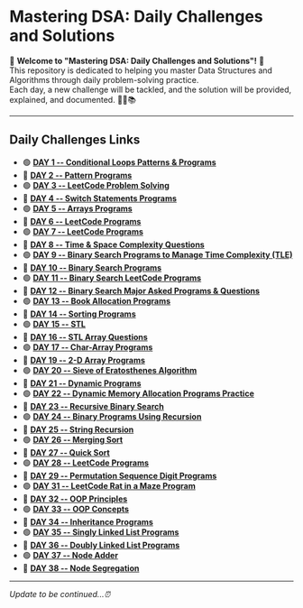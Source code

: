 # Mastering DSA: Daily Challenges and Solutions

🎉 **Welcome to "Mastering DSA: Daily Challenges and Solutions"!** 🎉  
This repository is dedicated to helping you master Data Structures and Algorithms through daily problem-solving practice.  
Each day, a new challenge will be tackled, and the solution will be provided, explained, and documented. 🚀💡📚

---

## Daily Challenges Links

- 🟢 **[DAY 1 -- Conditional Loops Patterns & Programs](https://github.com/Rjesh2006/MasteringDSA--Daily_Challenges_and_Solutions/tree/main/day1)**
- 🔵 **[DAY 2 -- Pattern Programs](https://github.com/Rjesh2006/MasteringDSA--Daily_Challenges_and_Solutions/tree/main/day2)**
- 🟢 **[DAY 3 -- LeetCode Problem Solving](https://github.com/Rjesh2006/MasteringDSA--Daily_Challenges_and_Solutions/tree/main/day3)**
- 🔵 **[DAY 4 -- Switch Statements Programs](https://github.com/Rjesh2006/MasteringDSA--Daily_Challenges_and_Solutions/tree/main/day7)**
- 🟢 **[DAY 5 -- Arrays Programs](https://github.com/Rjesh2006/MasteringDSA--Daily_Challenges_and_Solutions/tree/main/day8)**
- 🔵 **[DAY 6 -- LeetCode Programs](https://github.com/Rjesh2006/MasteringDSA--Daily_Challenges_and_Solutions/tree/main/day6)**
- 🟢 **[DAY 7 -- LeetCode Programs](https://github.com/Rjesh2006/MasteringDSA--Daily_Challenges_and_Solutions/tree/main/day8)**
- 🔵 **[DAY 8 -- Time & Space Complexity Questions](https://github.com/Rjesh2006/MasteringDSA--Daily_Challenges_and_Solutions/tree/main/day9)**
- 🟢 **[DAY 9 -- Binary Search Programs to Manage Time Complexity (TLE)](https://github.com/Rjesh2006/MasteringDSADaily_Challenges_and_Solutions/tree/main/day10)**
- 🔵 **[DAY 10 -- Binary Search Programs](https://github.com/Rjesh2006/MasteringDSA--Daily_Challenges_and_Solutions/tree/main/day11)**
- 🟢 **[DAY 11 -- Binary Search LeetCode Programs](https://github.com/Rjesh2006/MasteringDSA--Daily_Challenges_and_Solutions/tree/main/day11)**
- 🔵 **[DAY 12 -- Binary Search Major Asked Programs & Questions](https://github.com/Rjesh2006/MasteringDSA--Daily_Challenges_and_Solutions/tree/main/day12)**
- 🟢 **[DAY 13 -- Book Allocation Programs](https://github.com/Rjesh2006/MasteringDSA--Daily_Challenges_and_Solutions/tree/main/day13)**
- 🔵 **[DAY 14 -- Sorting Programs](https://github.com/Rjesh2006/MasteringDSA--Daily_Challenges_and_Solutions/tree/main/day14)**
- 🟢 **[DAY 15 -- STL](https://github.com/Rjesh2006/MasteringDSA--Daily_Challenges_and_Solutions/tree/main/day15)**
- 🔵 **[DAY 16 -- STL Array Questions](https://github.com/Rjesh2006/MasteringDSA--Daily_Challenges_and_Solutions/tree/main/day16)**
- 🟢 **[DAY 17 -- Char-Array Programs](https://github.com/Rjesh2006/MasteringDSA--Daily_Challenges_and_Solutions/tree/main/day17)**
- 🔵 **[DAY 19 -- 2-D Array Programs](https://github.com/Rjesh2006/MasteringDSA--Daily_Challenges_and_Solutions/tree/main/day19)**
- 🟢 **[DAY 20 -- Sieve of Eratosthenes Algorithm](https://github.com/Rjesh2006/MasteringDSA--Daily_Challenges_and_Solutions/tree/main/day20)**
- 🔵 **[DAY 21 -- Dynamic Programs](https://github.com/Rjesh2006/MasteringDSA--Daily_Challenges_and_Solutions/tree/main/day22)**
- 🟢 **[DAY 22 -- Dynamic Memory Allocation Programs Practice](https://github.com/Rjesh2006/MasteringDSA--Daily_Challenges_and_Solutions/tree/main/day24datesecosep)**
- 🔵 **[DAY 23 -- Recursive Binary Search](https://github.com/Rjesh2006/MasteringDSA--Daily_Challenges_and_Solutions/tree/main/day25)**
- 🟢 **[DAY 24 -- Binary Programs Using Recursion](https://github.com/Rjesh2006/MasteringDSA--Daily_Challenges_and_Solutions/tree/main/day26)**
- 🔵 **[DAY 25 -- String Recursion](https://github.com/Rjesh2006/MasteringDSA--Daily_Challenges_and_Solutions/tree/main/day27)**
- 🟢 **[DAY 26 -- Merging Sort](https://github.com/Rjesh2006/MasteringDSA--Daily_Challenges_and_Solutions/tree/main/day28)**
- 🔵 **[DAY 27 -- Quick Sort](https://github.com/Rjesh2006/MasteringDSA--Daily_Challenges_and_Solutions/tree/main/day29)**
- 🟢 **[DAY 28 -- LeetCode Programs](https://github.com/Rjesh2006/MasteringDSA--Daily_Challenges_and_Solutions/tree/main/day29)**
- 🔵 **[DAY 29 -- Permutation Sequence Digit Programs](https://github.com/Rjesh2006/MasteringDSA--Daily_Challenges_and_Solutions/tree/main/day31)**
- 🟢 **[DAY 31 -- LeetCode Rat in a Maze Program](https://github.com/Rjesh2006/MasteringDSA--Daily_Challenges_and_Solutions/tree/main/day32)**
- 🔵 **[DAY 32 -- OOP Principles](https://github.com/Rjesh2006/MasteringDSA--Daily_Challenges_and_Solutions/tree/main/day33)**
- 🟢 **[DAY 33 -- OOP Concepts](https://github.com/Rjesh2006/MasteringDSA--Daily_Challenges_and_Solutions/tree/main/day34)**
- 🔵 **[DAY 34 -- Inheritance Programs](https://github.com/Rjesh2006/MasteringDSA--Daily_Challenges_and_Solutions/tree/main/day35)**
- 🟢 **[DAY 35 -- Singly Linked List Programs](https://github.com/Rjesh2006/MasteringDSA--Daily_Challenges_and_Solutions/tree/main/day36)**
- 🔵 **[DAY 36 -- Doubly Linked List Programs](https://github.com/Rjesh2006/MasteringDSA--Daily_Challenges_and_Solutions/tree/main/day37)**
- 🟢 **[DAY 37 -- Node Adder](https://github.com/Rjesh2006/MasteringDSA--Daily_Challenges_and_Solutions/tree/main/day38)**
- 🔵 **[DAY 38 -- Node Segregation](https://github.com/Rjesh2006/MasteringDSA--Daily_Challenges_and_Solutions/tree/main/day39)**

---

_Update to be continued...⏰_
